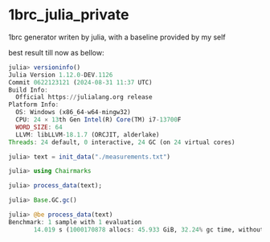 # 1brc_julia_private
1brc generator writen by julia, with a baseline provided by my self

best result till now as bellow:

```julia
julia> versioninfo()
Julia Version 1.12.0-DEV.1126
Commit 0622123121 (2024-08-31 11:37 UTC)
Build Info:
  Official https://julialang.org release
Platform Info:
  OS: Windows (x86_64-w64-mingw32)
  CPU: 24 × 13th Gen Intel(R) Core(TM) i7-13700F
  WORD_SIZE: 64
  LLVM: libLLVM-18.1.7 (ORCJIT, alderlake)
Threads: 24 default, 0 interactive, 24 GC (on 24 virtual cores)

julia> text = init_data("./measurements.txt")

julia> using Chairmarks

julia> process_data(text);

julia> Base.GC.gc()

julia> @be process_data(text)
Benchmark: 1 sample with 1 evaluation
       14.019 s (1000170878 allocs: 45.933 GiB, 32.24% gc time, without a warmup)
```
